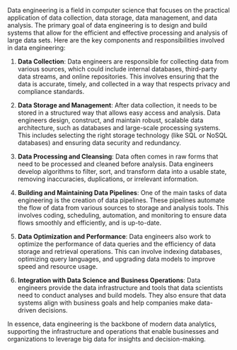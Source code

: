 Data engineering is a field in computer science that focuses on the practical application of data collection, data storage, data management, and data analysis. The primary goal of data engineering is to design and build systems that allow for the efficient and effective processing and analysis of large data sets. Here are the key components and responsibilities involved in data engineering:

1. **Data Collection**: Data engineers are responsible for collecting data from various sources, which could include internal databases, third-party data streams, and online repositories. This involves ensuring that the data is accurate, timely, and collected in a way that respects privacy and compliance standards.

2. **Data Storage and Management**: After data collection, it needs to be stored in a structured way that allows easy access and analysis. Data engineers design, construct, and maintain robust, scalable data architecture, such as databases and large-scale processing systems. This includes selecting the right storage technology (like SQL or NoSQL databases) and ensuring data security and redundancy.

3. **Data Processing and Cleansing**: Data often comes in raw forms that need to be processed and cleaned before analysis. Data engineers develop algorithms to filter, sort, and transform data into a usable state, removing inaccuracies, duplications, or irrelevant information.

4. **Building and Maintaining Data Pipelines**: One of the main tasks of data engineering is the creation of data pipelines. These pipelines automate the flow of data from various sources to storage and analysis tools. This involves coding, scheduling, automation, and monitoring to ensure data flows smoothly and efficiently, and is up-to-date.

5. **Data Optimization and Performance**: Data engineers also work to optimize the performance of data queries and the efficiency of data storage and retrieval operations. This can involve indexing databases, optimizing query languages, and upgrading data models to improve speed and resource usage.

6. **Integration with Data Science and Business Operations**: Data engineers provide the data infrastructure and tools that data scientists need to conduct analyses and build models. They also ensure that data systems align with business goals and help companies make data-driven decisions.

In essence, data engineering is the backbone of modern data analytics, supporting the infrastructure and operations that enable businesses and organizations to leverage big data for insights and decision-making.